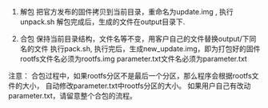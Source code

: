 1. 解包
    把官方发布的固件拷贝到当前目录，重命名为update.img , 执行unpack.sh
    解包完成后，生成的文件在output目录下.

2. 合包
    保持当前目录结构，文件名等不变，用客户自己的文件替换output/下同名的文件
    执行pack.sh, 执行完后，生成new_update.img，即为打包好的固件
	rootfs文件名必须为rootfs.img
	parameter.txt文件名必须为parameter.txt

注意：
	合包过程中，如果rootfs分区不是最后一个分区，那么程序会根据rootfs文件的大小，
	自动修改parameter.txt中rootfs分区的大小。
	如果用户自己有改动parameter.txt，请留意整个合包的流程。

